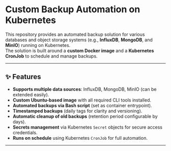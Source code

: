# Custom Backup Automation on Kubernetes  

This repository provides an automated backup solution for various databases and object storage systems (e.g., **InfluxDB**, **MongoDB**, and **MinIO**) running on Kubernetes.  
The solution is built around a **custom Docker image** and a **Kubernetes CronJob** to schedule and manage backups.  

---

## ✨ Features  
- **Supports multiple data sources**: InfluxDB, MongoDB, MinIO (can be extended easily).  
- **Custom Ubuntu-based image** with all required CLI tools installed.  
- **Automated backups via Bash script** (set as container entrypoint).  
- **Timestamped backups** (daily tags for clarity and versioning).  
- **Automatic cleanup of old backups** (retention period configurable by days).  
- **Secrets management** via Kubernetes `Secret` objects for secure access credentials.  
- **Runs on schedule** using Kubernetes `CronJob` for full automation.  

---



